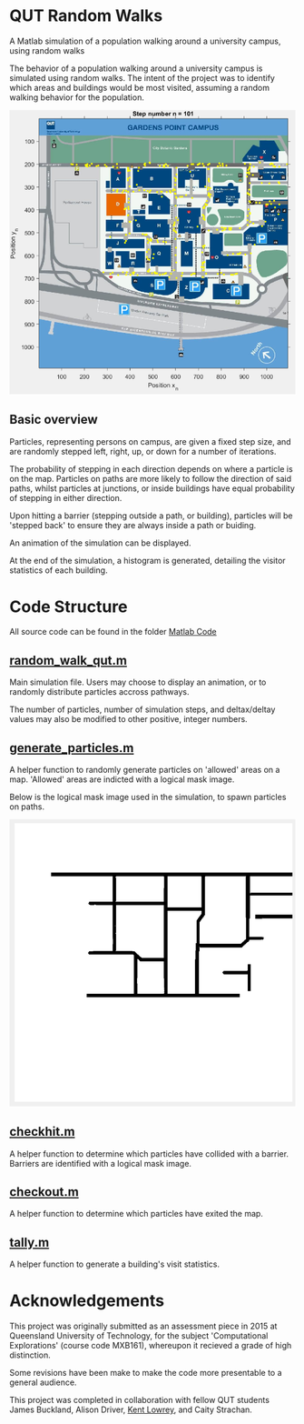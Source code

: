 # QUT Random Walks
A Matlab simulation of a population walking around a university campus, using random walks

The behavior of a population walking around a university campus is simulated using random walks. The intent of the project was to identify which areas and buildings would be most visited, assuming a random walking behavior for the population. 

![Image of simulation](sample_simulation.PNG)

## Basic overview
Particles, representing persons on campus, are given a fixed step size, and are randomly stepped left, right, up, or down for a number of iterations. 

The probability of stepping in each direction depends on where a particle is on the map. Particles on paths are more likely to follow the direction of said paths, whilst particles at junctions, or inside buildings have equal probability of stepping in either direction.

Upon hitting a barrier (stepping outside a path, or building), particles will be 'stepped back' to ensure they are always inside a path or buiding.

An animation of the simulation can be displayed.

At the end of the simulation, a histogram is generated, detailing the visitor statistics of each building. 

# Code Structure
All source code can be found in the folder [Matlab Code](https://github.com/jyss88/QUT-Random-Walks/tree/master/Matlab%20Code)

## [random_walk_qut.m](https://github.com/jyss88/QUT-Random-Walks/blob/master/Matlab%20Code/random_walk_qut.m)
Main simulation file. Users may choose to display an animation, or to randomly distribute particles accross pathways. 

The number of particles, number of simulation steps, and deltax/deltay values may also be modified to other positive, integer numbers. 

## [generate_particles.m](https://github.com/jyss88/QUT-Random-Walks/blob/master/Matlab%20Code/generate_particles.m)
A helper function to randomly generate particles on 'allowed' areas on a map. 'Allowed' areas are indicted with a logical mask image.

Below is the logical mask image used in the simulation, to spawn particles on paths. 

![Path mask](pathspawn.PNG)

## [checkhit.m](https://github.com/jyss88/QUT-Random-Walks/blob/master/Matlab%20Code/checkhit.m)
A helper function to determine which particles have collided with a barrier. Barriers are identified with a logical mask image.

## [checkout.m](https://github.com/jyss88/QUT-Random-Walks/blob/master/Matlab%20Code/checkout.m) 
A helper function to determine which particles have exited the map.

## [tally.m](https://github.com/jyss88/QUT-Random-Walks/blob/master/Matlab%20Code/tally.m)
A helper function to generate a building's visit statistics.

# Acknowledgements
This project was originally submitted as an assessment piece in 2015 at Queensland University of Technology, for the subject 'Computational Explorations' (course code MXB161), whereupon it recieved a grade of high distinction. 

Some revisions have been make to make the code more presentable to a general audience.

This project was completed in collaboration with fellow QUT students James Buckland, Alison Driver, [Kent Lowrey](mailto:kentos123@live.com), and Caity Strachan.
